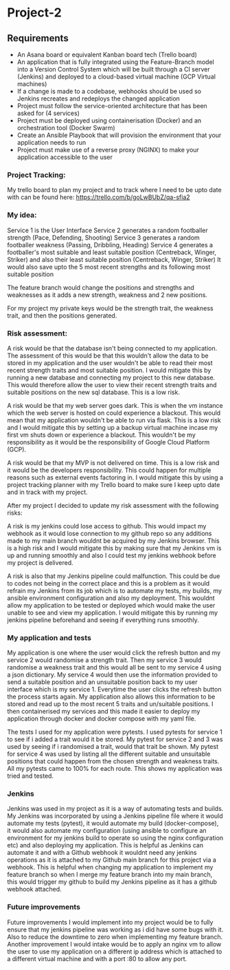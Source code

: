 # Project-2

## Requirements
- An Asana board or equivalent Kanban board tech (Trello board)
- An application that is fully integrated using the Feature-Branch model into a Version Control System which will be built through a CI server (Jenkins) and deployed to a cloud-based virtual machine (GCP Virtual machines)
- If a change is made to a codebase, webhooks should be used so Jenkins recreates and redeploys the changed application
- Project must follow the service-oriented architecture that has been asked for (4 services)
- Project must be deployed using containerisation (Docker) and an orchestration tool (Docker Swarm)
- Create an Ansible Playbook that will provision the environment that your application needs to run
- Project must make use of a reverse proxy (NGINX) to make your application accessible to the user

### Project Tracking:

My trello board to plan my project and to track where I need to be upto date with can be found here:
https://trello.com/b/goLwBUbZ/qa-sfia2 

### My idea:
Service 1 is the User Interface
Service 2 generates a random footballer strength (Pace, Defending, Shooting) 
Service 3 generates a random footballer weakness (Passing, Dribbling, Heading)
Service 4 generates a footballer's most suitable and least suitable position (Centreback, Winger, Striker) and also their least suitable position (Centreback, Winger, Striker)
It would also save upto the 5 most recent strengths and its following most suitable position

The feature branch would change the positions and strengths and weaknesses as it adds a new strength, weakness and 2 new positions.  

For my project my private keys would be the strength trait, the weakness trait, and then the positions generated.  

### Risk assessment:

A risk would be that the database isn't being connected to my application. The assessment of this would be that this wouldn't allow the data to be stored in my application and the user wouldn't be able to read their most recent strength traits and most suitable position. I would mitigate this by running a new database and connecting my project to this new database. This would therefore allow the user to view their recent strength traits and suitable positions on the new sql database. This is a low risk.

A risk would be that my web server goes dark. This is when the vm instance which the web server is hosted on could experience a blackout. This would mean that my application wouldn't be able to run via flask. This is a low risk and I would mitigate this by setting up a backup virtual machine incase my first vm shuts down or experience a blackout. This wouldn't be my responsibility as it would be the responsibility of Google Cloud Platform (GCP).

A risk would be that my MVP is not delivered on time. This is a low risk and it would be the developers responsibility. This could happen for multiple reasons such as external events factoring in. I would mitigate this by using a project tracking planner with my Trello board to make sure I keep upto date and in track with my project.

After my project I decided to update my risk assessment with the following risks:

A risk is my jenkins could lose access to github. This would impact my webhook as it would lose connection to my github repo so any additions made to my main branch wouldnt be acquired by my Jenkins browser. This is a high risk and I would mitigate this by making sure that my Jenkins vm is up and running smoothly and also I could test my jenkins webhook before my project is delivered. 

A risk is also that my Jenkins pipeline could malfunction. This could be due to codes not being in the correct place and this is a problem as it would refrain my Jenkins from its job which is to automate my tests, my builds, my ansible environment configuration and also my deployment. This wouldnt allow my application to be tested or deployed which would make the user unable to see and view my application. I would mitigate this by running my jenkins pipeline beforehand and seeing if everything runs smoothly. 


### My application and tests

My application is one where the user would click the refresh button and my service 2 would randomise a strength trait. Then my service 3 would randomise a weakness trait and this would all be sent to my service 4 using a json dictionary. My service 4 would then use the information provided to send a suitable position and an unsuitable position back to my user interface which is my service 1. Everytime the user clicks the refresh button the process starts again. My application also allows this information to be stored and read up to the most recent 5 traits and un/suitable positions. I then containerised my services and this made it easier to deploy my application through docker and docker compose with my yaml file.

The tests I used for my application were pytests. I used pytests for service 1 to see if i added a trait would it be stored. My pytest for service 2 and 3 was used by seeing if i randomised a trait, would that trait be shown. My pytest for service 4 was used by listing all the different suitable and unsuitable positions that could happen from the chosen strength and weakness traits. All my pytests came to 100% for each route. This shows my application was tried and tested.

### Jenkins 

Jenkins was used in my project as it is a way of automating tests and builds. My Jenkins was incorporated by using a Jenkins pipeline file where it would automate my tests (pytest), it would automate my build (docker-compose), it would also automate my configuration (using ansible to configure an environment for my jenkins build to operate so using the nginx configuration etc) and also deploying my application. This is helpful as Jenkins can automate it and with a Github webhook it wouldnt need any jenkins operations as it is attached to my Github main branch for this project via a webhook. This is helpful when changing my application to implement my feature branch so when I merge my feature branch into my main branch, this would trigger my github to build my Jenkins pipeline as it has a github webhook attached.

### Future improvements

Future improvements I would implement into my project would be to fully ensure that my jenkins pipeline was working as i did have some bugs with it. Also to reduce the downtime to zero when implementing my feature branch. Another improvement I would intake would be to apply an nginx vm to allow the user to use my application on a different ip address which is attached to a different virtual machine and with a port :80 to allow any port.
